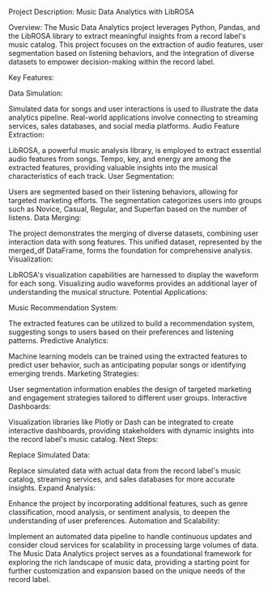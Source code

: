 Project Description: Music Data Analytics with LibROSA

Overview:
The Music Data Analytics project leverages Python, Pandas, and the LibROSA library to extract meaningful insights from a record label's music catalog. This project focuses on the extraction of audio features, user segmentation based on listening behaviors, and the integration of diverse datasets to empower decision-making within the record label.

Key Features:

Data Simulation:

Simulated data for songs and user interactions is used to illustrate the data analytics pipeline. Real-world applications involve connecting to streaming services, sales databases, and social media platforms.
Audio Feature Extraction:

LibROSA, a powerful music analysis library, is employed to extract essential audio features from songs. Tempo, key, and energy are among the extracted features, providing valuable insights into the musical characteristics of each track.
User Segmentation:

Users are segmented based on their listening behaviors, allowing for targeted marketing efforts. The segmentation categorizes users into groups such as Novice, Casual, Regular, and Superfan based on the number of listens.
Data Merging:

The project demonstrates the merging of diverse datasets, combining user interaction data with song features. This unified dataset, represented by the merged_df DataFrame, forms the foundation for comprehensive analysis.
Visualization:

LibROSA's visualization capabilities are harnessed to display the waveform for each song. Visualizing audio waveforms provides an additional layer of understanding the musical structure.
Potential Applications:

Music Recommendation System:

The extracted features can be utilized to build a recommendation system, suggesting songs to users based on their preferences and listening patterns.
Predictive Analytics:

Machine learning models can be trained using the extracted features to predict user behavior, such as anticipating popular songs or identifying emerging trends.
Marketing Strategies:

User segmentation information enables the design of targeted marketing and engagement strategies tailored to different user groups.
Interactive Dashboards:

Visualization libraries like Plotly or Dash can be integrated to create interactive dashboards, providing stakeholders with dynamic insights into the record label's music catalog.
Next Steps:

Replace Simulated Data:

Replace simulated data with actual data from the record label's music catalog, streaming services, and sales databases for more accurate insights.
Expand Analysis:

Enhance the project by incorporating additional features, such as genre classification, mood analysis, or sentiment analysis, to deepen the understanding of user preferences.
Automation and Scalability:

Implement an automated data pipeline to handle continuous updates and consider cloud services for scalability in processing large volumes of data.
The Music Data Analytics project serves as a foundational framework for exploring the rich landscape of music data, providing a starting point for further customization and expansion based on the unique needs of the record label.
